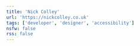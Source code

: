 ```yaml
---
title: 'Nick Colley'
url: 'https://nickcolley.co.uk'
tags: ['developer', 'designer', 'accessibility']
nsfw: false
rss: false
---
```

